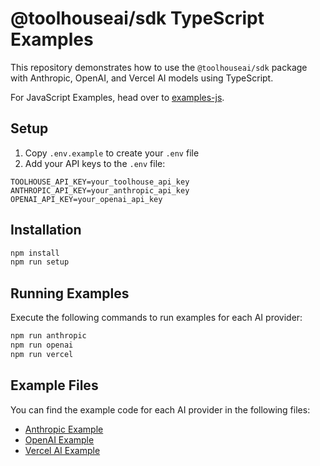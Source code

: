 # @toolhouseai/sdk TypeScript Examples

This repository demonstrates how to use the `@toolhouseai/sdk` package with Anthropic, OpenAI, and Vercel AI models using TypeScript.

For JavaScript Examples, head over to [examples-js](examples-js).

## Setup

1. Copy `.env.example` to create your `.env` file
2. Add your API keys to the `.env` file:
```
TOOLHOUSE_API_KEY=your_toolhouse_api_key
ANTHROPIC_API_KEY=your_anthropic_api_key
OPENAI_API_KEY=your_openai_api_key
```

## Installation

```bash
npm install
npm run setup
```

## Running Examples

Execute the following commands to run examples for each AI provider:

```bash
npm run anthropic
npm run openai
npm run vercel
```

## Example Files

You can find the example code for each AI provider in the following files:

- [Anthropic Example](./src/anthropicExample.ts)
- [OpenAI Example](./src/openaiExample.ts)
- [Vercel AI Example](./src/vercelExample.ts)